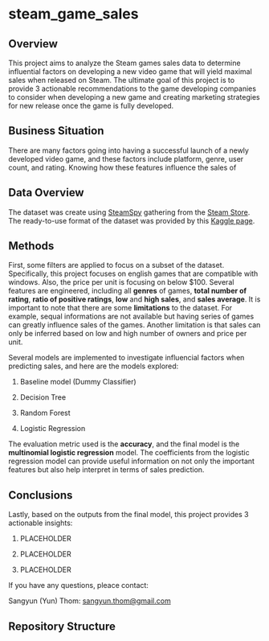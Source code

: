 # steam_game_sales

## Overview

This project aims to analyze the Steam games sales data to determine influential factors on developing a new video game that will yield maximal sales when released on Steam. The ultimate goal of this project is to provide 3 actionable recommendations to the game developing companies to consider when developing a new game and creating marketing strategies for new release once the game is fully developed.

## Business Situation

There are many factors going into having a successful launch of a newly developed video game, and these factors include platform, genre, user count, and rating. Knowing how these features influence the sales of 

## Data Overview

The dataset was create using [SteamSpy](https://nik-davis.github.io/posts/2019/steam-data-collection/) gathering from the [Steam Store](https://store.steampowered.com/). The ready-to-use format of the dataset was provided by this [Kaggle page](https://www.kaggle.com/datasets/nikdavis/steam-store-games).

## Methods

First, some filters are applied to focus on a subset of the dataset. Specifically, this project focuses on english games that are compatible with windows. Also, the price per unit is focusing on below $100. Several features are engineered, including all **genres** of games, **total number of rating**, **ratio of positive ratings**, **low** and **high sales**, and **sales average**. It is important to note that there are some **limitations** to the dataset. For example, sequal informations are not available but having series of games can greatly influence sales of the games. Another limitation is that sales can only be inferred based on low and high number of owners and price per unit.

Several models are implemented to investigate influencial factors when predicting sales, and here are the models explored:

1. Baseline model (Dummy Classifier)

2. Decision Tree

3. Random Forest

4. Logistic Regression

The evaluation metric used is the **accuracy**, and the final model is the **multinomial logistic regression** model. The coefficients from the logistic regression model can provide useful information on not only the important features but also help interpret in terms of sales prediction.

## Conclusions

Lastly, based on the outputs from the final model, this project provides 3 actionable insights:

1. PLACEHOLDER

2. PLACEHOLDER

3. PLACEHOLDER

If you have any questions, pleace contact:

Sangyun (Yun) Thom: [sangyun.thom@gmail.com](mailto:sangyun.thom@gmail.com)

## Repository Structure